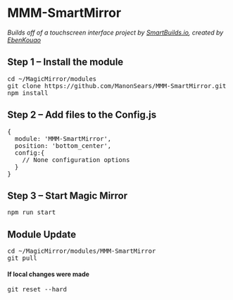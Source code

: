 <h1>MMM-SmartMirror</h1>
<i>Builds off of a touchscreen interface project by <a href="https://smartbuilds.io">SmartBuilds.io</a>, created by <a href="https://github.com/EbenKouao/MMM-SmartTouch">EbenKouao</a></i>

<h2>Step 1 – Install the module</h2>
<pre>
cd ~/MagicMirror/modules
git clone https://github.com/ManonSears/MMM-SmartMirror.git
npm install
</pre>

<h2>Step 2 – Add files to the Config.js</h2>
<pre>
{
  module: 'MMM-SmartMirror', 
  position: 'bottom_center',
  config:{ 
    // None configuration options
  }
}
</pre>

<h2>Step 3 – Start Magic Mirror</h2>
<pre>
npm run start
</pre>

<h2>Module Update</h2>
<pre>
cd ~/MagicMirror/modules/MMM-SmartMirror
git pull
</pre>
<h4>If local changes were made</h4>
<pre>
git reset --hard
</pre>
